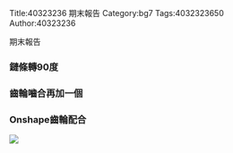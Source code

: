 Title:40323236  期末報告 
Category:bg7
Tags:4032323650 
Author:40323236 

期末報告
<!-- PELICAN_END_SUMMARY -->
<h3>鏈條轉90度</h3>
<h3>齒輪嚙合再加一個</h3>
<h3>Onshape齒輪配合</h3>
<img src="http://i.imgur.com/GrKllX7.png"> 
 

